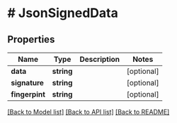 # # JsonSignedData

## Properties

Name | Type | Description | Notes
------------ | ------------- | ------------- | -------------
**data** | **string** |  | [optional]
**signature** | **string** |  | [optional]
**fingerpint** | **string** |  | [optional]

[[Back to Model list]](../../README.md#models) [[Back to API list]](../../README.md#endpoints) [[Back to README]](../../README.md)
